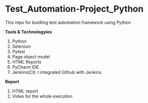 # Test_Automation-Project_Python
This repo for  buidling test automation framework using Python

**Tools & Technologyies**
1. Python
2. Selenium
3. Pytest
4. Page object model
5. HTML Reports
6. PyCharm IDE
7. Jenkins(CI): I integrated Github with Jenkins


**Report**
1. HTML report
2. Video for the whole execution
